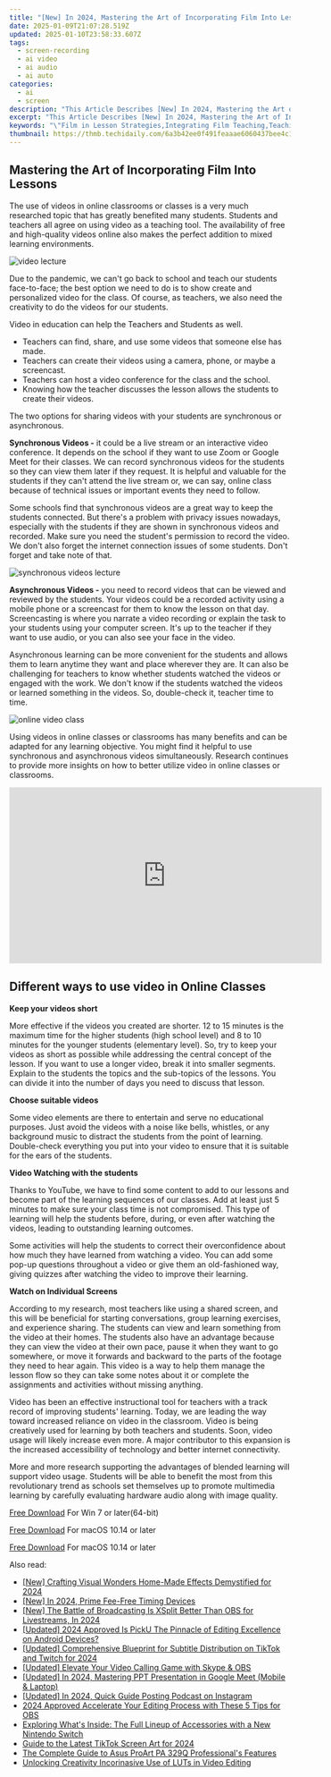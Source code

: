 ```yaml
---
title: "[New] In 2024, Mastering the Art of Incorporating Film Into Lessons"
date: 2025-01-09T21:07:28.519Z
updated: 2025-01-10T23:58:33.607Z
tags: 
  - screen-recording
  - ai video
  - ai audio
  - ai auto
categories: 
  - ai
  - screen
description: "This Article Describes [New] In 2024, Mastering the Art of Incorporating Film Into Lessons"
excerpt: "This Article Describes [New] In 2024, Mastering the Art of Incorporating Film Into Lessons"
keywords: "\"Film in Lesson Strategies,Integrating Film Teaching,Teaching with Movie Clips,Lesson Plan Using Films,Educational Films Methods,Cinematic Classroom Tools,Movie-Based Education Tips\""
thumbnail: https://thmb.techidaily.com/6a3b42ee0f491feaaae6060437bee4c1fe86f210fd6ba7270c68a358652e000e.jpg
---
```


## Mastering the Art of Incorporating Film Into Lessons

The use of videos in online classrooms or classes is a very much researched topic that has greatly benefited many students. Students and teachers all agree on using video as a teaching tool. The availability of free and high-quality videos online also makes the perfect addition to mixed learning environments.

![video lecture](https://images.wondershare.com/filmora/article-images/2022/07/video-lecture.jpg)

Due to the pandemic, we can't go back to school and teach our students face-to-face; the best option we need to do is to show create and personalized video for the class. Of course, as teachers, we also need the creativity to do the videos for our students.

Video in education can help the Teachers and Students as well.

* Teachers can find, share, and use some videos that someone else has made.
* Teachers can create their videos using a camera, phone, or maybe a screencast.
* Teachers can host a video conference for the class and the school.
* Knowing how the teacher discusses the lesson allows the students to create their videos.

The two options for sharing videos with your students are synchronous or asynchronous.

**Synchronous Videos -** it could be a live stream or an interactive video conference. It depends on the school if they want to use Zoom or Google Meet for their classes. We can record synchronous videos for the students so they can view them later if they request. It is helpful and valuable for the students if they can't attend the live stream or, we can say, online class because of technical issues or important events they need to follow.

Some schools find that synchronous videos are a great way to keep the students connected. But there's a problem with privacy issues nowadays, especially with the students if they are shown in synchronous videos and recorded. Make sure you need the student's permission to record the video. We don't also forget the internet connection issues of some students. Don't forget and take note of that.

![synchronous videos lecture](https://images.wondershare.com/filmora/article-images/2022/07/synchronous-videos-lecture.jpg)

**Asynchronous Videos -** you need to record videos that can be viewed and reviewed by the students. Your videos could be a recorded activity using a mobile phone or a screencast for them to know the lesson on that day. Screencasting is where you narrate a video recording or explain the task to your students using your computer screen. It's up to the teacher if they want to use audio, or you can also see your face in the video.

Asynchronous learning can be more convenient for the students and allows them to learn anytime they want and place wherever they are. It can also be challenging for teachers to know whether students watched the videos or engaged with the work. We don't know if the students watched the videos or learned something in the videos. So, double-check it, teacher time to time.

![online video class](https://images.wondershare.com/filmora/article-images/2022/07/online-video-class.jpg)

Using videos in online classes or classrooms has many benefits and can be adapted for any learning objective. You might find it helpful to use synchronous and asynchronous videos simultaneously. Research continues to provide more insights on how to better utilize video in online classes or classrooms.

<!-- affiliate ads begin -->
<iframe width="560" height="315" src="https://www.youtube.com/embed/YpnYKIrpgZQ?si=94zicAHp1CH-0oso" title="YouTube video player" frameborder="0" allow="accelerometer; autoplay; clipboard-write; encrypted-media; gyroscope; picture-in-picture; web-share" referrerpolicy="strict-origin-when-cross-origin" allowfullscreen></iframe>
<!-- affiliate ads end -->

## Different ways to use video in Online Classes

**Keep your videos short**

More effective if the videos you created are shorter. 12 to 15 minutes is the maximum time for the higher students (high school level) and 8 to 10 minutes for the younger students (elementary level). So, try to keep your videos as short as possible while addressing the central concept of the lesson. If you want to use a longer video, break it into smaller segments. Explain to the students the topics and the sub-topics of the lessons. You can divide it into the number of days you need to discuss that lesson.

**Choose suitable videos**

Some video elements are there to entertain and serve no educational purposes. Just avoid the videos with a noise like bells, whistles, or any background music to distract the students from the point of learning. Double-check everything you put into your video to ensure that it is suitable for the ears of the students.

**Video Watching with the students**

Thanks to YouTube, we have to find some content to add to our lessons and become part of the learning sequences of our classes. Add at least just 5 minutes to make sure your class time is not compromised. This type of learning will help the students before, during, or even after watching the videos, leading to outstanding learning outcomes.

Some activities will help the students to correct their overconfidence about how much they have learned from watching a video. You can add some pop-up questions throughout a video or give them an old-fashioned way, giving quizzes after watching the video to improve their learning.

**Watch on Individual Screens**

According to my research, most teachers like using a shared screen, and this will be beneficial for starting conversations, group learning exercises, and experience sharing. The students can view and learn something from the video at their homes. The students also have an advantage because they can view the video at their own pace, pause it when they want to go somewhere, or move it forwards and backward to the parts of the footage they need to hear again. This video is a way to help them manage the lesson flow so they can take some notes about it or complete the assignments and activities without missing anything.

Video has been an effective instructional tool for teachers with a track record of improving students' learning. Today, we are leading the way toward increased reliance on video in the classroom. Video is being creatively used for learning by both teachers and students. Soon, video usage will likely increase even more. A major contributor to this expansion is the increased accessibility of technology and better internet connectivity.

More and more research supporting the advantages of blended learning will support video usage. Students will be able to benefit the most from this revolutionary trend as schools set themselves up to promote multimedia learning by carefully evaluating hardware audio along with image quality.

[Free Download](https://tools.techidaily.com/wondershare/filmora/download/) For Win 7 or later(64-bit)

[Free Download](https://tools.techidaily.com/wondershare/filmora/download/) For macOS 10.14 or later

[Free Download](https://tools.techidaily.com/wondershare/filmora/download/) For macOS 10.14 or later

<ins class="adsbygoogle"
     style="display:block"
     data-ad-format="autorelaxed"
     data-ad-client="ca-pub-7571918770474297"
     data-ad-slot="1223367746"></ins>

<ins class="adsbygoogle"
     style="display:block"
     data-ad-format="autorelaxed"
     data-ad-client="ca-pub-7571918770474297"
     data-ad-slot="1223367746"></ins>



<ins class="adsbygoogle"
     style="display:block"
     data-ad-client="ca-pub-7571918770474297"
     data-ad-slot="8358498916"
     data-ad-format="auto"
     data-full-width-responsive="true"></ins>


<span class="atpl-alsoreadstyle">Also read:</span>
<div><ul>
<li><a href="https://facebook-video-footage.techidaily.com/new-crafting-visual-wonders-home-made-effects-demystified-for-2024/"><u>[New] Crafting Visual Wonders Home-Made Effects Demystified for 2024</u></a></li>
<li><a href="https://fox-friendly.techidaily.com/new-in-2024-prime-fee-free-timing-devices/"><u>[New] In 2024, Prime Fee-Free Timing Devices</u></a></li>
<li><a href="https://fox-friendly.techidaily.com/new-the-battle-of-broadcasting-is-xsplit-better-than-obs-for-livestreams-in-2024/"><u>[New] The Battle of Broadcasting Is XSplit Better Than OBS for Livestreams, In 2024</u></a></li>
<li><a href="https://fox-friendly.techidaily.com/updated-2024-approved-is-picku-the-pinnacle-of-editing-excellence-on-android-devices/"><u>[Updated] 2024 Approved Is PickU The Pinnacle of Editing Excellence on Android Devices?</u></a></li>
<li><a href="https://fox-friendly.techidaily.com/updated-comprehensive-blueprint-for-subtitle-distribution-on-tiktok-and-twitch-for-2024/"><u>[Updated] Comprehensive Blueprint for Subtitle Distribution on TikTok and Twitch for 2024</u></a></li>
<li><a href="https://screen-activity-recording.techidaily.com/updated-elevate-your-video-calling-game-with-skype-and-obs/"><u>[Updated] Elevate Your Video Calling Game with Skype & OBS</u></a></li>
<li><a href="https://digital-screen-recording.techidaily.com/updated-in-2024-mastering-ppt-presentation-in-google-meet-mobile-and-laptop/"><u>[Updated] In 2024, Mastering PPT Presentation in Google Meet (Mobile & Laptop)</u></a></li>
<li><a href="https://fox-hovers.techidaily.com/updated-in-2024-quick-guide-posting-podcast-on-instagram/"><u>[Updated] In 2024, Quick Guide Posting Podcast on Instagram</u></a></li>
<li><a href="https://screen-activity-recording.techidaily.com/2024-approved-accelerate-your-editing-process-with-these-5-tips-for-obs/"><u>2024 Approved Accelerate Your Editing Process with These 5 Tips for OBS</u></a></li>
<li><a href="https://technical-tips.techidaily.com/exploring-whats-inside-the-full-lineup-of-accessories-with-a-new-nintendo-switch/"><u>Exploring What's Inside: The Full Lineup of Accessories with a New Nintendo Switch</u></a></li>
<li><a href="https://article-tips.techidaily.com/guide-to-the-latest-tiktok-screen-art-for-2024/"><u>Guide to the Latest TikTok Screen Art for 2024</u></a></li>
<li><a href="https://extra-information.techidaily.com/the-complete-guide-to-asus-proart-pa-329q-professionals-features/"><u>The Complete Guide to Asus ProArt PA 329Q Professional's Features</u></a></li>
<li><a href="https://fox-friendly.techidaily.com/unlocking-creativity-incorinasive-use-of-luts-in-video-editing/"><u>Unlocking Creativity Incorinasive Use of LUTs in Video Editing</u></a></li>
</ul></div>

